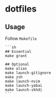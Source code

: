 # dotfiles

## Usage

Follow `Makefile`

    ```sh
    ## Essential
    make grant

    ## Optional
    make alias
    make launch-gitignore
    make zsh
    make launch-nvim
    make launch-yabai
    make launch-skhd◊
    ```

<!-- - ![neovim](https://fastly.jsdelivr.net/gh/rjman-ljm/resources@master/assets/16578368751791657836874364.png) -->

